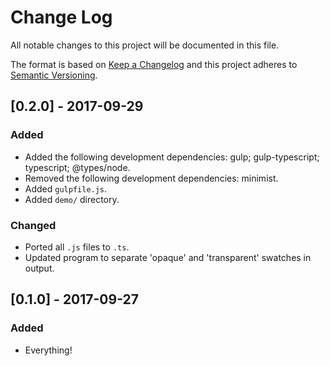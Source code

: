 # Change Log
All notable changes to this project will be documented in this file.

The format is based on [Keep a Changelog](http://keepachangelog.com/) and this project adheres to [Semantic Versioning](http://semver.org/).

## [0.2.0] - 2017-09-29
### Added
- Added the following development dependencies: gulp; gulp-typescript; typescript; @types/node.
- Removed the following development dependencies: minimist.
- Added `gulpfile.js`.
- Added `demo/` directory.

### Changed
- Ported all `.js` files to `.ts`.
- Updated program to separate 'opaque' and 'transparent' swatches in output.

## [0.1.0] - 2017-09-27
### Added
- Everything!

